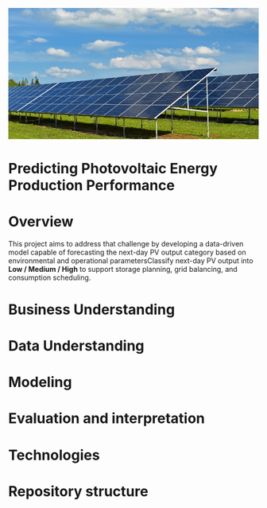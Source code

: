 ![enter image description here](Images/pv_powerstation.png)
# Predicting Photovoltaic Energy Production Performance
# Overview
This project aims to address that challenge by developing a data-driven model capable of forecasting the next-day PV output category based on environmental and operational parametersClassify next-day PV output into **Low / Medium / High** to support storage planning, grid balancing, and consumption scheduling.

# Business Understanding

# Data Understanding

# Modeling

# Evaluation and interpretation

# Technologies

# Repository structure
